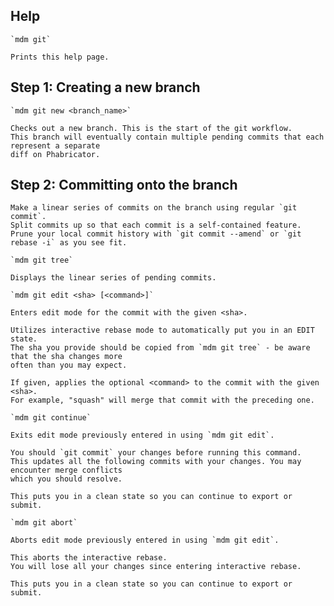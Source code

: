 ## Help

    `mdm git`

    Prints this help page.

## Step 1: Creating a new branch

    `mdm git new <branch_name>`

    Checks out a new branch. This is the start of the git workflow.
    This branch will eventually contain multiple pending commits that each represent a separate
    diff on Phabricator.

## Step 2: Committing onto the branch

    Make a linear series of commits on the branch using regular `git commit`.
    Split commits up so that each commit is a self-contained feature.
    Prune your local commit history with `git commit --amend` or `git rebase -i` as you see fit.

    `mdm git tree`

    Displays the linear series of pending commits.

    `mdm git edit <sha> [<command>]`

    Enters edit mode for the commit with the given <sha>.

    Utilizes interactive rebase mode to automatically put you in an EDIT state.
    The sha you provide should be copied from `mdm git tree` - be aware that the sha changes more
    often than you may expect.

    If given, applies the optional <command> to the commit with the given <sha>.
    For example, "squash" will merge that commit with the preceding one.

    `mdm git continue`

    Exits edit mode previously entered in using `mdm git edit`.

    You should `git commit` your changes before running this command.
    This updates all the following commits with your changes. You may encounter merge conflicts
    which you should resolve.

    This puts you in a clean state so you can continue to export or submit.

    `mdm git abort`

    Aborts edit mode previously entered in using `mdm git edit`.

    This aborts the interactive rebase.
    You will lose all your changes since entering interactive rebase.

    This puts you in a clean state so you can continue to export or submit.
